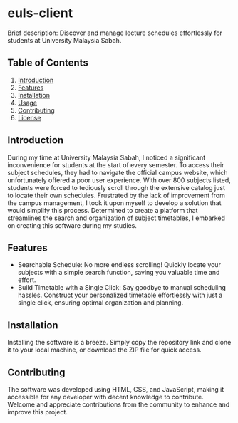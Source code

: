 # euls-client

Brief description: Discover and manage lecture schedules effortlessly for students at University Malaysia Sabah.

## Table of Contents
1. [Introduction](#introduction)
2. [Features](#features)
3. [Installation](#installation)
4. [Usage](#usage)
5. [Contributing](#contributing)
6. [License](#license)

## Introduction
During my time at University Malaysia Sabah, I noticed a significant inconvenience for students at the start of every semester. To access their subject schedules, they had to navigate the official campus website, which unfortunately offered a poor user experience. With over 800 subjects listed, students were forced to tediously scroll through the extensive catalog just to locate their own schedules. Frustrated by the lack of improvement from the campus management, I took it upon myself to develop a solution that would simplify this process. Determined to create a platform that streamlines the search and organization of subject timetables, I embarked on creating this software during my studies.

## Features
- Searchable Schedule: No more endless scrolling! Quickly locate your subjects with a simple search function, saving you valuable time and effort.
- Build Timetable with a Single Click: Say goodbye to manual scheduling hassles. Construct your personalized timetable effortlessly with just a single click, ensuring optimal organization and planning.

## Installation
Installing the software is a breeze. Simply copy the repository link and clone it to your local machine, or download the ZIP file for quick access.

## Contributing
The software was developed using HTML, CSS, and JavaScript, making it accessible for any developer with decent knowledge to contribute. Welcome and appreciate contributions from the community to enhance and improve this project.
